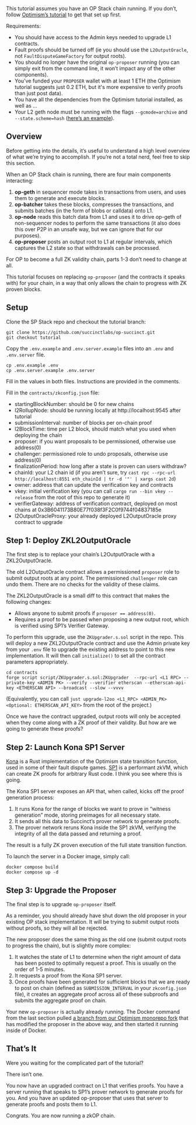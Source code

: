 This tutorial assumes you have an OP Stack chain running. If you don’t, follow [Optimism’s tutorial](https://docs.optimism.io/builders/chain-operators/tutorials/create-l2-rollup) to get that set up first.

Requirements:
- You should have access to the Admin keys needed to upgrade L1 contracts.
- Fault proofs should be turned off (ie you should use the `L2OutputOracle`, not `FaultDisputeGameFactory` for output roots).
- You should no longer have the original `op-proposer` running (you can simply exit from the command line, it won’t impact any of the other components).
- You’ve funded your `PROPOSER` wallet with at least 1 ETH (the Optimism tutorial suggests just 0.2 ETH, but it's more expensive to verify proofs than just post data).
- You have all the dependencies from the Optimism tutorial installed, as well as …
- Your L2 geth node must be running with the flags `--gcmode=archive` and `--state.scheme=hash` ([here’s an example](https://github.com/anton-rs/ops-anton/blob/main/L2/op-mainnet/op-geth/op-geth.sh)).

## Overview

Before getting into the details, it’s useful to understand a high level overview of what we’re trying to accomplish. If you’re not a total nerd, feel free to skip this section.

When an OP Stack chain is running, there are four main components interacting:
1) **op-geth** in sequencer mode takes in transactions from users, and uses them to generate and execute blocks.
2) **op-batcher** takes these blocks, compresses the transactions, and submits batches (in the form of blobs or calldata) onto L1.
3) **op-node** reads this batch data from L1 and uses it to drive op-geth of non-sequencer nodes to perform the same transactions (it also does this over P2P in an unsafe way, but we can ignore that for our purposes).
4) **op-proposer** posts an output root to L1 at regular intervals, which captures the L2 state so that withdrawals can be processed.

For OP to become a full ZK validity chain, parts 1-3 don’t need to change at all.

This tutorial focuses on replacing `op-proposer` (and the contracts it speaks with) for your chain, in a way that only allows the chain to progress with ZK proven blocks.

## Setup

Clone the SP Stack repo and checkout the tutorial branch:
```
git clone https://github.com/succinctlabs/op-succinct.git
git checkout tutorial
```
Copy the `.env.example` and `.env.server.example` files into an `.env` and `.env.server` file.
```
cp .env.example .env
cp .env.server.example .env.server
```
Fill in the values in both files. Instructions are provided in the comments.

Fill in the `contracts/zkconfig.json` file:
- startingBlockNumber: should be 0 for new chains
- l2RollupNode: should be running locally at http://localhost:9545 after tutorial
- submissionInterval: number of blocks per on-chain proof
- l2BlockTime: time per L2 block, should match what you used when deploying the chain
- proposer: if you want proposals to be permissioned, otherwise use address(0)
- challenger: permissioned role to undo proposals, otherwise use address(0)
- finalizationPeriod: how long after a state is proven can users withdraw?
- chainId: your L2 chain id (if you aren’t sure, try `cast rpc --rpc-url http://localhost:8551 eth_chainId | tr -d '"' | xargs cast 2d`)
- owner: address that can update the verification key and contracts
- vkey: initial verification key (you can call `cargo run --bin vkey --release` from the root of this repo to generate it)
- verifierGateway: address of verification contract, deployed on most chains at 0x3B6041173B80E77f038f3F2C0f9744f04837185e
- l2OutputOracleProxy: your already deployed L2OutputOracle proxy contract to upgrade

## Step 1: Deploy ZKL2OutputOracle

The first step is to replace your chain’s L2OutputOracle with a ZKL2OutputOracle.

The old L2OutputOracle contract allows a permissioned `proposer` role to submit output roots at any point. The permissioned `challenger` role can undo them. There are no checks for the validity of these claims.

The ZKL2OutputOracle is a small diff to this contract that makes the following changes:
- Allows anyone to submit proofs if `proposer == address(0)`.
- Requires a proof to be passed when proposing a new output root, which is verified using SP1’s Verifier Gateway.

To perform this upgrade, use the `ZKUpgrader.s.sol` script in the repo. This will deploy a new ZKL2OutputOracle contract and use the Admin private key from your `.env` file to upgrade the existing address to point to this new implementation. It will then call `initialize()` to set all the contract parameters appropriately.

```
cd contracts
forge script script/ZKUpgrader.s.sol:ZKUpgrader  --rpc-url <L1 RPC> --private-key <ADMIN PK> --verify --verifier etherscan --etherscan-api-key <ETHERSCAN API> --broadcast --slow --vvvv
```
(Equivalently, you can call `just upgrade-l2oo <L1_RPC> <ADMIN_PK> <Optional: ETHERSCAN_API_KEY>` from the root of the project.)

Once we have the contract upgraded, output roots will only be accepted when they come along with a ZK proof of their validity. But how are we going to generate these proofs?

## Step 2: Launch Kona SP1 Server

[Kona](https://github.com/ethereum-optimism/kona/) is a Rust implementation of the Optimism state transition function, used in some of their fault dispute games. [SP1](https://github.com/succinctlabs/sp1) is a performant zkVM, which can create ZK proofs for arbitrary Rust code. I think you see where this is going.

The Kona SP1 server exposes an API that, when called, kicks off the proof generation process:
1) It runs Kona for the range of blocks we want to prove in “witness generation” mode, storing preimages for all necessary state.
2) It sends all this data to Succinct’s prover network to generate proofs.
3) The prover network reruns Kona inside the SP1 zkVM, verifying the integrity of all the data passed and returning a proof.

The result is a fully ZK proven execution of the full state transition function.

To launch the server in a Docker image, simply call:
```
docker compose build
docker compose up -d
```

## Step 3: Upgrade the Proposer

The final step is to upgrade `op-proposer` itself.

As a reminder, you should already have shut down the old proposer in your existing OP stack implementation. It will be trying to submit output roots without proofs, so they will all be rejected.

The new proposer does the same thing as the old one (submit output roots to progress the chain), but is slightly more complex:
1) It watches the state of L1 to determine when the right amount of data has been posted to optimally request a proof. This is usually on the order of 1-5 minutes.
2) It requests a proof from the Kona SP1 server.
3) Once proofs have been generated for sufficient blocks that we are ready to post on chain (defined as `SUBMISSION_INTERVAL` in your `zkconfig.json` file), it creates an aggregate proof across all of these subproofs and submits the aggregate proof on chain.

Your new `op-proposer` is actually already running. The Docker command from the last section pulled [a branch from our Optimism monorepo fork](https://github.com/succinctlabs/optimism/tree/zk-proposer) that has modified the proposer in the above way, and then started it running inside of Docker.

## That’s It

Were you waiting for the complicated part of the tutorial?

There isn’t one.

You now have an upgraded contract on L1 that verifies proofs. You have a server running that speaks to SP1’s prover network to generate proofs for you. And you have an updated op-proposer that uses that server to generate proofs and posts them to L1.

Congrats. You are now running a zkOP chain.
